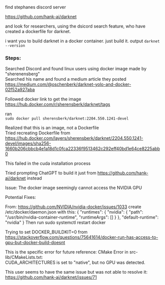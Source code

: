 find stephanes discord server

https://github.com/hank-ai/darknet


and look for researchers, using the
dsicord search feature, who have created
a dockerfile for darknet.



i want you to build darknet in a docker container.
just build it.
output `darknet --version`

### Steps:
Searched Discord and found linux users using docker image made by "sherenensberg"  
Searched his name and found a medium article they posted  
https://medium.com/@oschenberk/darknet-yolo-and-docker-02f52a927aba  

Followed docker link to get the image  
https://hub.docker.com/r/sherensberk/darknet/tags  

ran  
`sudo docker pull sherensberk/darknet:2204.550.1241-devel`  

Realized that this is an image, not a Dockerfile  
Tried recreating Dockerfile from https://hub.docker.com/layers/sherensberk/darknet/2204.550.1241-devel/images/sha256-1660b206cbbcb4e1a18d1c0fca22336f9513462c292eff40bd1e64ce8225abb0

This failed in the cuda installation process

Tried prompting ChatGPT to build it just from https://github.com/hank-ai/darknet instead  

Issue:
The docker image seemingly cannot access the NVIDIA GPU

Potential Fixes:

From: https://github.com/NVIDIA/nvidia-docker/issues/1033
create /etc/docker/daemon.json with this:
{
    "runtimes": {
        "nvidia": {
            "path": "/usr/bin/nvidia-container-runtime",
            "runtimeArgs": []
        }
    },
    "default-runtime": "nvidia"
}
Then run sudo systemctl restart docker


Trying to set DOCKER_BUILDKIT=0 from
https://stackoverflow.com/questions/75641614/docker-run-has-access-to-gpu-but-docker-build-doesnt

This is the specific error for future reference:
CMake Error in src-lib/CMakeLists.txt:  
     CUDA_ARCHITECTURES is set to "native", but no GPU was detected.  

This user seems to have the same issue but was not able to resolve it:
https://github.com/hank-ai/darknet/issues/71
